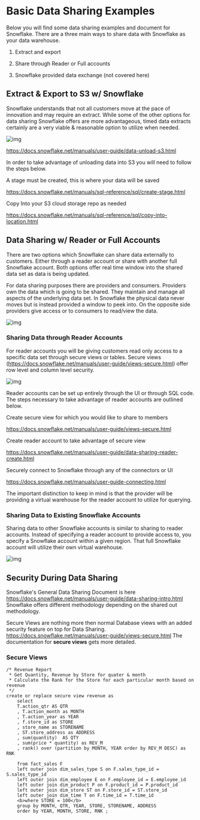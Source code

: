 # Basic Data Sharing Examples
Below you will find some data sharing examples and document for Snowflake. There are a three main ways to share data with Snowflake as your data warehouse.

1) Extract and export

2) Share through Reader or Full accounts

3) Snowflake provided data exchange (not covered here)


## Extract & Export to S3 w/ Snowflake
Snowflake understands that not all customers move at the pace of innovation and may require an extract. While some of the other options for data sharing Snowflake offers are more advantageous, timed data extracts certainly are a very viable & reasonable option to utilize when needed. 

![img](https://github.com/mariusndini/SQLQueryReports/blob/master/img/savefroms3.png)

https://docs.snowflake.net/manuals/user-guide/data-unload-s3.html

In order to take advantage of unloading data into S3 you will need to follow the steps below.

A stage must be created, this is where your data will be saved

https://docs.snowflake.net/manuals/sql-reference/sql/create-stage.html

Copy Into your S3 cloud storage repo as needed

https://docs.snowflake.net/manuals/sql-reference/sql/copy-into-location.html


## Data Sharing w/ Reader or Full Accounts
There are two options which Snowflake can share data externally to customers. Either through a reader account or share with another full Snowflake account. Both options offer real time window into the shared data set as data is being updated.

For data sharing purposes there are providers and consumers. Providers own the data which is going to be shared. They maintain and manage all aspects of the underlying data set. In Snowflake the physical data never moves but is instead provided a window to peek into. On the opposite side providers give access or to consumers to read/view the data.

![img](https://github.com/mariusndini/SQLQueryReports/blob/master/img/datashare.png)


### Sharing Data through Reader Accounts
For reader accounts you will be giving customers read only access to a specific data set through secure views or tables. Secure views (https://docs.snowflake.net/manuals/user-guide/views-secure.html) offer row level and column level security.

![img](https://github.com/mariusndini/SQLQueryReports/blob/master/img/readeracct.png)

Reader accounts can be set up entirely through the UI or through SQL code. The steps necessary to take advantage of reader accounts are outlined below.

Create secure view for which you would like to share to members

https://docs.snowflake.net/manuals/user-guide/views-secure.html

Create reader account to take advantage of secure view

https://docs.snowflake.net/manuals/user-guide/data-sharing-reader-create.html

Securely connect to Snowflake through any of the connectors or UI

https://docs.snowflake.net/manuals/user-guide-connecting.html

The important distinction to keep in mind is that the provider will be providing a virtual warehouse for the reader account to utilize for querying.


### Sharing Data to Existing Snowflake Accounts
Sharing data to other Snowflake accounts is similar to sharing to reader accounts. Instead of specifying a reader account to provide access to, you specify a Snowflake account within a given region. That full Snowflake account will utilize their own virtual warehouse. 

![img](https://github.com/mariusndini/SQLQueryReports/blob/master/img/sharefull2full.png)

## Security During Data Sharing
Snowflake's General Data Sharing Document is here https://docs.snowflake.net/manuals/user-guide/data-sharing-intro.html
Snowflake offers different methodology depending on the shared out methodology. 

Secure Views are nothing more then normal Database views with an added security feature on top for Data Sharing.
https://docs.snowflake.net/manuals/user-guide/views-secure.html
The documentation for <b>secure views</b> gets more detailed.


### Secure Views


```
/* Revenue Report
 * Get Quantity, Revenue by Store for quater & month
 * Calculate the Rank for the Store for each particular month based on revenue
 */
create or replace secure view revenue as
    select 
    T.action_qtr AS QTR
    , T.action_month as MONTH
    , T.action_year as YEAR
    , f.store_id as STORE
    , store_name as STORENAME
    , ST.store_address as ADDRESS
    , sum(quantity)  AS QTY
    , sum(price * quantity) as REV_M
    , rank() over (partition by MONTH, YEAR order by REV_M DESC) as RNK

    from fact_sales F
    left outer join dim_sales_type S on F.sales_type_id = S.sales_type_id
    left outer join dim_employee E on F.employee_id = E.employee_id
    left outer join dim_product P on F.product_id = P.product_id
    left outer join dim_store ST on F.store_id = ST.store_id
    left outer join dim_time T on F.time_id = T.time_id
    <b>where STORE = 100</b>
    group by MONTH, QTR, YEAR, STORE, STORENAME, ADDRESS
    order by YEAR, MONTH, STORE, RNK ;
```


















